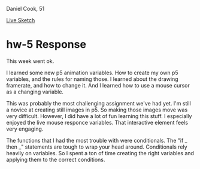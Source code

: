 Daniel Cook, 51

[Live Sketch](https://danandcook.github.io/120-work/hw-5/)

# hw-5 Response

This week went ok.

I learned some new p5 animation variables. How to create my own p5 variables, and the rules for naming those. I learned about the drawing framerate, and how to change it. And I learned how to use a mouse cursor as a changing variable.

This was probably the most challenging assignment we've had yet. I'm still a novice at creating still images in p5. So making those images move was very difficult. However, I did have a lot of fun learning this stuff. I especially enjoyed the live mouse responce variables. That interactive element feels very engaging.

The functions that I had the most trouble with were conditionals. The "if _ then _" statements are tough to wrap your head around. Conditionals rely heavily on variables. So I spent a ton of time creating the right variables and applying them to the correct conditions.
